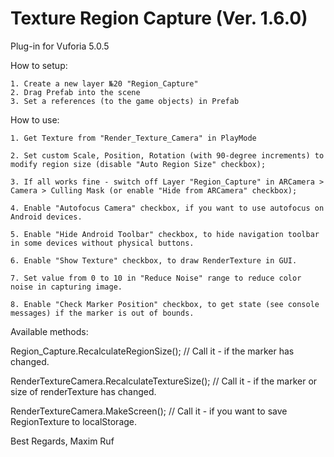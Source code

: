 # Texture Region Capture (Ver. 1.6.0)
Plug-in for Vuforia 5.0.5

How to setup:

	1. Create a new layer №20 "Region_Capture"
	2. Drag Prefab into the scene
	3. Set a references (to the game objects) in Prefab

How to use:

	1. Get Texture from "Render_Texture_Camera" in PlayMode

	2. Set custom Scale, Position, Rotation (with 90-degree increments) to modify region size (disable "Auto Region Size" checkbox);
	
	3. If all works fine - switch off Layer "Region_Capture" in ARCamera > Camera > Culling Mask (or enable "Hide from ARCamera" checkbox);

	4. Enable "Autofocus Camera" checkbox, if you want to use autofocus on Android devices.

	5. Enable "Hide Android Toolbar" checkbox, to hide navigation toolbar in some devices without physical buttons.

	6. Enable "Show Texture" checkbox, to draw RenderTexture in GUI.

	7. Set value from 0 to 10 in "Reduce Noise" range to reduce color noise in capturing image.

	8. Enable "Check Marker Position" checkbox, to get state (see console messages) if the marker is out of bounds.

Available methods:

Region_Capture.RecalculateRegionSize();	//	Call it - if the marker has changed.

RenderTextureCamera.RecalculateTextureSize();	//	Call it - if the marker or size of renderTexture has changed.

RenderTextureCamera.MakeScreen();	//	Call it - if you want to save RegionTexture to localStorage.


  Best Regards, Maxim Ruf
